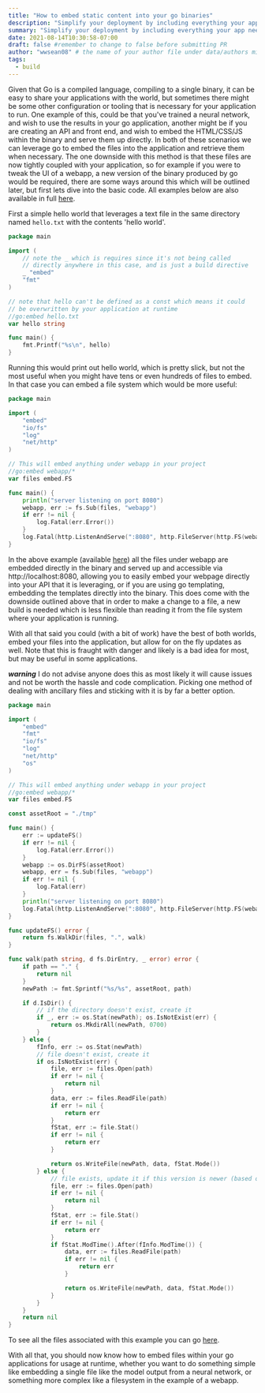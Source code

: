 ```yaml
---
title: "How to embed static content into your go binaries"
description: "Simplify your deployment by including everything your app needs within the executable"
summary: "Simplify your deployment by including everything your app needs within the executable"
date: 2021-08-14T10:30:58-07:00
draft: false #remember to change to false before submitting PR
author: "wwsean08" # the name of your author file under data/authors minus the yaml file extension
tags:
  - build
---
```


Given that Go is a compiled language, compiling to a single binary, it can be easy to share your applications with the world, but sometimes there might be some other configuration or tooling that is necessary for your application to run.  One example of this, could be that you've trained a neural network, and wish to use the results in your go application, another might be if you are creating an API and front end, and wish to embed the HTML/CSS/JS within the binary and serve them up directly.  In both of these scenarios we can leverage go to embed the files into the application and retrieve them when necessary.  The one downside with this method is that these files are now tightly coupled with your application, so for example if you were to tweak the UI of a webapp, a new version of the binary produced by go would be required, there are some ways around this which will be outlined later, but first lets dive into the basic code.  All examples below are also available in full [here](https://gitlab.com/wwsean08/embed-examples).

First a simple hello world that leverages a text file in the same directory named `hello.txt` with the contents 'hello world'.
```go
package main

import (
	// note the _ which is requires since it's not being called 
	// directly anywhere in this case, and is just a build directive
	_ "embed"
	"fmt"
)

// note that hello can't be defined as a const which means it could 
// be overwritten by your application at runtime
//go:embed hello.txt
var hello string

func main() {
	fmt.Printf("%s\n", hello)
}
```

Running this would print out hello world, which is pretty slick, but not the most useful when you might have tens or even hundreds of files to embed.  In that case you can embed a file system which would be more useful:

```go
package main

import (
	"embed"
	"io/fs"
	"log"
	"net/http"
)

// This will embed anything under webapp in your project
//go:embed webapp/*
var files embed.FS

func main() {
	println("server listening on port 8080")
	webapp, err := fs.Sub(files, "webapp")
	if err != nil {
		log.Fatal(err.Error())
	}
	log.Fatal(http.ListenAndServe(":8080", http.FileServer(http.FS(webapp))))
}
```

In the above example (available [here](https://gitlab.com/wwsean08/embed-examples/-/tree/main/embed-fs)) all the files under webapp are embedded directly in the binary and served up and accessible via http://localhost:8080, allowing you to easily embed your webpage directly into your API that it is leveraging, or if you are using go templating, embedding the templates directly into the binary.  This does come with the downside outlined above that in order to make a change to a file, a new build is needed which is less flexible than reading it from the file system where your application is running.

With all that said you could (with a bit of work) have the best of both worlds, embed your files into the application, but allow for on the fly updates as well.  Note that this is fraught with danger and likely is a bad idea for most, but may be useful in some applications.

**_warning_** I do not advise anyone does this as most likely it will cause issues and not be worth the hassle and code complication.  Picking one method of dealing with ancillary files and sticking with it is by far a better option.

```go
package main

import (
	"embed"
	"fmt"
	"io/fs"
	"log"
	"net/http"
	"os"
)

// This will embed anything under webapp in your project
//go:embed webapp/*
var files embed.FS

const assetRoot = "./tmp"

func main() {
	err := updateFS()
	if err != nil {
		log.Fatal(err.Error())
	}
	webapp := os.DirFS(assetRoot)
	webapp, err = fs.Sub(files, "webapp")
	if err != nil {
		log.Fatal(err)
	}
	println("server listening on port 8080")
	log.Fatal(http.ListenAndServe(":8080", http.FileServer(http.FS(webapp))))
}

func updateFS() error {
	return fs.WalkDir(files, ".", walk)
}

func walk(path string, d fs.DirEntry, _ error) error {
	if path == "." {
		return nil
	}
	newPath := fmt.Sprintf("%s/%s", assetRoot, path)

	if d.IsDir() {
		// if the directory doesn't exist, create it
		if _, err := os.Stat(newPath); os.IsNotExist(err) {
			return os.MkdirAll(newPath, 0700)
		}
	} else {
		fInfo, err := os.Stat(newPath)
		// file doesn't exist, create it
		if os.IsNotExist(err) {
			file, err := files.Open(path)
			if err != nil {
				return nil
			}
			data, err := files.ReadFile(path)
			if err != nil {
				return err
			}
			fStat, err := file.Stat()
			if err != nil {
				return err
			}

			return os.WriteFile(newPath, data, fStat.Mode())
		} else {
			// file exists, update it if this version is newer (based on last modified time)
			file, err := files.Open(path)
			if err != nil {
				return nil
			}
			fStat, err := file.Stat()
			if err != nil {
				return err
			}
			if fStat.ModTime().After(fInfo.ModTime()) {
				data, err := files.ReadFile(path)
				if err != nil {
					return err
				}

				return os.WriteFile(newPath, data, fStat.Mode())
			}
		}
	}
	return nil
}
```

To see all the files associated with this example you can go [here](https://gitlab.com/wwsean08/embed-examples/-/tree/main/embed-and-extract).

With all that, you should now know how to embed files within your go applications for usage at runtime, whether you want to do something simple like embedding a single file like the model output from a neural network, or something more complex like a filesystem in the example of a webapp.